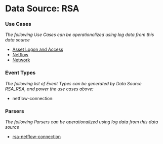 Data Source: RSA
================

### Use Cases

_The following Use Cases can be operationalized using log data from this data source_

* [Asset Logon and Access](usecase_asset_logon_and_access.md)
* [Netflow](usecase_netflow.md)
* [Network](usecase_network.md)


### Event Types

_The following list of Event Types can be generated by Data Source RSA_RSA, and power the use cases above:_

- netflow-connection


### Parsers

_The following Parsers can be operationalized using log data from this data source_

* [rsa-netflow-connection](parserContent_rsa-netflow-connection.md)
